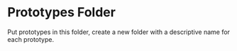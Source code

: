 # Prototypes Folder
Put prototypes in this folder, create a new folder with a descriptive name for each prototype.